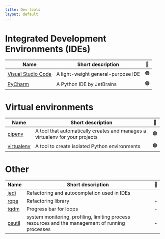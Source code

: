 ```yaml
---
title: Dev tools
layout: default
---
```


# Integrated Development Environments (IDEs)

| Name     | Short description | 🚥 |
| -------- | ------------------| ---------------|
| [Visual Studio Code](https://code.visualstudio.com/docs) | A light-weight general-purpose IDE | 🟠 |
| [PyCharm](https://www.jetbrains.com/pycharm/) | A Python IDE by JetBrains | 🟠 |

# Virtual environments

| Name     | Short description | 🚥 |
| -------- | ------------------| ---------------|
| [pipenv](https://pipenv.pypa.io/en/latest/) | A tool that automatically creates and manages a virtualenv for your projects | 🟠 |
| [virtualenv](https://virtualenv.pypa.io/en/latest/) | A tool to create isolated Python environments | 🟠 |

# Other

| Name     | Short description | 🚥 |
| -------- | ------------------| ---------------|
| [jedi](https://jedi.readthedocs.io/en/latest/) | Refactoring and autocompletion used in IDEs| |
| [rope](https://rope.readthedocs.io/en/latest/overview.html) | Refactoring library | - |
| [tqdm](https://pypi.org/project/tqdm/2.2.3/) | Progress bar for loops | - |
| [psutil](https://psutil.readthedocs.io/en/latest/) | system monitoring, profiling, limiting process resources and the management of running processes | - |
